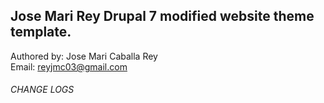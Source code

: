 ## Jose Mari Rey Drupal 7 modified website theme template.

Authored by: Jose Mari Caballa Rey<br/>
Email: reyjmc03@gmail.com


###### CHANGE LOGS